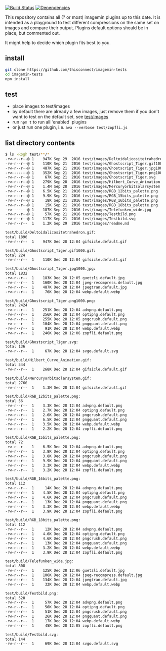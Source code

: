 [![Build Status](https://img.shields.io/travis/thisconnect/imagemin-tests/master.svg?style=flat-square&maxAge=1800)](https://travis-ci.org/thisconnect/imagemin-tests)
[![Dependencies](https://img.shields.io/david/thisconnect/imagemin-tests.svg?style=flat-square&maxAge=1800)](https://david-dm.org/thisconnect/imagemin-tests)

This repository contains all (? or most) imagemin plugins up to this date.
It is intended as a playground to test different
compressions on the same set on images and compare their output.
Plugins default options should be in place, but commented out.

It might help to decide which plugin fits best to you.


## install

```bash
git clone https://github.com/thisconnect/imagemin-tests
cd imagemin-tests
npm install
```


## test

- place images to test/images
- by default there are already a few images,
  just remove them if you don't want to test on the default set,
  see [test/images](https://github.com/thisconnect/imagemin-tests/tree/master/test/images)
- run `npm t` to run all 'enabled' plugins
- or just run one plugin, i.e. `ava --verbose test/zopfli.js`


## list directory contents


```bash
$ ls -Rogh test/**/*
-rw-r--r--@ 1    947K Sep 29  2016 test/images/Deltoidalicositetrahedron.gif
-rw-r--r--@ 1    110K Sep 21  2016 test/images/Ghostscript_Tiger.gif1000.gif
-rw-r--r--@ 1    487K Sep 21  2016 test/images/Ghostscript_Tiger.jpg1000.jpg
-rw-------@ 1    352K Sep 21  2016 test/images/Ghostscript_Tiger.png1000.png
-rw-r--r--@ 1     67K Sep 21  2016 test/images/Ghostscript_Tiger.svg
-rw-r--r--@ 1    279K Sep 28  2016 test/images/Hilbert_Curve_Animation.gif
-rw-r--r--@ 1    1.4M Sep 28  2016 test/images/Mercuryorbitsolarsystem.gif
-rw-r--r--@ 1    6.5K Sep 21  2016 test/images/RGB_12bits_palette.png
-rw-r--r--@ 1    9.9K Sep 21  2016 test/images/RGB_15bits_palette.png
-rw-r--r--@ 1     18K Sep 21  2016 test/images/RGB_16bits_palette.png
-rw-r--r--@ 1     15K Sep 21  2016 test/images/RGB_18bits_palette.png
-rw-------@ 1    187K Sep 21  2016 test/images/Telefunken_wide.jpg
-rw-r--r--@ 1     57K Sep 21  2016 test/images/Testbild.png
-rw-r--r--@ 1    117K Sep 21  2016 test/images/Testbild.svg
-rw-r--r--  1    1.2K Sep 29  2016 test/images/readme.md

test/build/Deltoidalicositetrahedron.gif:
total 1896
-rw-r--r--  1    947K Dec 28 12:04 gifsicle.default.gif

test/build/Ghostscript_Tiger.gif1000.gif:
total 224
-rw-r--r--  1    110K Dec 28 12:04 gifsicle.default.gif

test/build/Ghostscript_Tiger.jpg1000.jpg:
total 1832
-rw-r--r--  1    183K Dec 28 12:05 guetzli.default.jpg
-rw-r--r--  1    160K Dec 28 12:04 jpeg-recompress.default.jpg
-rw-r--r--  1    487K Dec 28 12:04 jpegtran.default.jpg
-rw-r--r--  1     76K Dec 28 12:04 webp.default.webp

test/build/Ghostscript_Tiger.png1000.png:
total 2424
-rw-r--r--  1    251K Dec 28 12:04 advpng.default.png
-rw-r--r--  1    256K Dec 28 12:04 optipng.default.png
-rw-r--r--  1    255K Dec 28 12:05 pngcrush.default.png
-rw-r--r--  1    104K Dec 28 12:04 pngquant.default.png
-rw-r--r--  1     91K Dec 28 12:04 webp.default.webp
-rw-r--r--  1    246K Dec 28 12:06 zopfli.default.png

test/build/Ghostscript_Tiger.svg:
total 136
-rw-r--r--  1     67K Dec 28 12:04 svgo.default.svg

test/build/Hilbert_Curve_Animation.gif:
total 544
-rw-r--r--  1    268K Dec 28 12:04 gifsicle.default.gif

test/build/Mercuryorbitsolarsystem.gif:
total 2760
-rw-r--r--  1    1.3M Dec 28 12:04 gifsicle.default.gif

test/build/RGB_12bits_palette.png:
total 56
-rw-r--r--  1    3.3K Dec 28 12:04 advpng.default.png
-rw-r--r--  1    2.7K Dec 28 12:04 optipng.default.png
-rw-r--r--  1    2.6K Dec 28 12:04 pngcrush.default.png
-rw-r--r--  1    6.5K Dec 28 12:04 pngquant.default.png
-rw-r--r--  1    3.5K Dec 28 12:04 webp.default.webp
-rw-r--r--  1    2.2K Dec 28 12:04 zopfli.default.png

test/build/RGB_15bits_palette.png:
total 72
-rw-r--r--  1    6.5K Dec 28 12:04 advpng.default.png
-rw-r--r--  1    3.8K Dec 28 12:04 optipng.default.png
-rw-r--r--  1    3.8K Dec 28 12:04 pngcrush.default.png
-rw-r--r--  1    9.9K Dec 28 12:04 pngquant.default.png
-rw-r--r--  1    3.3K Dec 28 12:04 webp.default.webp
-rw-r--r--  1    3.2K Dec 28 12:04 zopfli.default.png

test/build/RGB_16bits_palette.png:
total 112
-rw-r--r--  1     14K Dec 28 12:04 advpng.default.png
-rw-r--r--  1    4.5K Dec 28 12:04 optipng.default.png
-rw-r--r--  1    4.6K Dec 28 12:04 pngcrush.default.png
-rw-r--r--  1     13K Dec 28 12:04 pngquant.default.png
-rw-r--r--  1    3.3K Dec 28 12:04 webp.default.webp
-rw-r--r--  1    3.9K Dec 28 12:04 zopfli.default.png

test/build/RGB_18bits_palette.png:
total 112
-rw-r--r--  1     12K Dec 28 12:04 advpng.default.png
-rw-r--r--  1    4.6K Dec 28 12:04 optipng.default.png
-rw-r--r--  1    4.6K Dec 28 12:04 pngcrush.default.png
-rw-r--r--  1     13K Dec 28 12:04 pngquant.default.png
-rw-r--r--  1    3.2K Dec 28 12:04 webp.default.webp
-rw-r--r--  1    3.9K Dec 28 12:04 zopfli.default.png

test/build/Telefunken_wide.jpg:
total 808
-rw-r--r--  1    125K Dec 28 12:06 guetzli.default.jpg
-rw-r--r--  1    106K Dec 28 12:04 jpeg-recompress.default.jpg
-rw-r--r--  1    134K Dec 28 12:04 jpegtran.default.jpg
-rw-r--r--  1     32K Dec 28 12:04 webp.default.webp

test/build/Testbild.png:
total 520
-rw-r--r--  1     57K Dec 28 12:04 advpng.default.png
-rw-r--r--  1     50K Dec 28 12:04 optipng.default.png
-rw-r--r--  1     51K Dec 28 12:04 pngcrush.default.png
-rw-r--r--  1     26K Dec 28 12:04 pngquant.default.png
-rw-r--r--  1     17K Dec 28 12:04 webp.default.webp
-rw-r--r--  1     45K Dec 28 12:05 zopfli.default.png

test/build/Testbild.svg:
total 144
-rw-r--r--  1     69K Dec 28 12:04 svgo.default.svg
```
